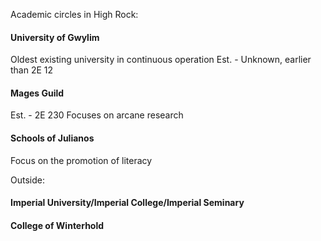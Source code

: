 Academic circles in High Rock:
#### University of Gwylim
Oldest existing university in continuous operation
Est. - Unknown, earlier than 2E 12
#### Mages Guild
Est. - 2E 230
Focuses on arcane research
#### Schools of Julianos
Focus on the promotion of literacy

Outside:
#### Imperial University/Imperial College/Imperial Seminary

#### College of Winterhold